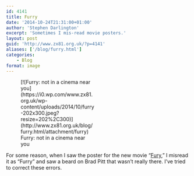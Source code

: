```yaml
---
id: 4141
title: Furry
date: '2014-10-24T21:31:00+01:00'
author: 'Stephen Darlington'
excerpt: 'Sometimes I mis-read movie posters.'
layout: post
guid: 'http://www.zx81.org.uk/?p=4141'
aliases: ['/blog/furry.html']
categories:
    - Blog
format: image
---
```


<figure aria-describedby="caption-attachment-4142" class="wp-caption aligncenter" id="attachment_4142" style="width: 202px">[![Furry: not in a cinema near you](https://i0.wp.com/www.zx81.org.uk/wp-content/uploads/2014/10/furry-202x300.jpeg?resize=202%2C300)](http://www.zx81.org.uk/blog/furry.html/attachment/furry)<figcaption class="wp-caption-text" id="caption-attachment-4142">Furry: not in a cinema near you</figcaption></figure>

For some reason, when I saw the poster for the new movie “[Fury](http://www.imdb.com/title/tt2713180/),” I misread it as “Furry” and saw a beard on Brad Pitt that wasn’t really there. I’ve tried to correct these errors.